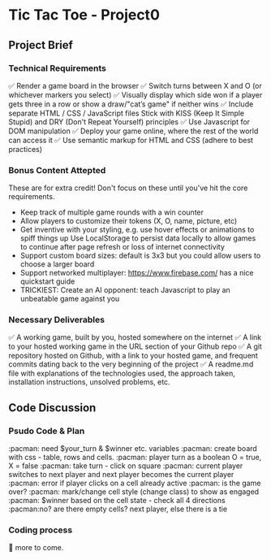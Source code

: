 # Tic Tac Toe - Project0

## Project Brief

### Technical Requirements

:white_check_mark: Render a game board in the browser
:white_check_mark: Switch turns between X and O (or whichever markers you select)
:white_check_mark: Visually display which side won if a player gets three in a row or show a draw/"cat’s game" if neither wins
:white_check_mark: Include separate HTML / CSS / JavaScript files
Stick with KISS (Keep It Simple Stupid) and DRY (Don't Repeat Yourself) principles
:white_check_mark: Use Javascript for DOM manipulation
:white_check_mark: Deploy your game online, where the rest of the world can access it
:white_check_mark: Use semantic markup for HTML and CSS (adhere to best practices)

### Bonus Content Attepted
These are for extra credit! Don't focus on these until you've hit the core requirements.

* Keep track of multiple game rounds with a win counter
* Allow players to customize their tokens (X, O, name, picture, etc)
* Get inventive with your styling, e.g. use hover effects or animations to spiff things up
Use LocalStorage to persist data locally to allow games to continue after page refresh or loss of internet connectivity
* Support custom board sizes: default is 3x3 but you could allow users to choose a larger board
* Support networked multiplayer: https://www.firebase.com/ has a nice quickstart guide
* TRICKIEST: Create an AI opponent: teach Javascript to play an unbeatable game against you

### Necessary Deliverables
:white_check_mark: A working game, built by you, hosted somewhere on the internet
:white_check_mark: A link to your hosted working game in the URL section of your Github repo
:white_check_mark: A git repository hosted on Github, with a link to your hosted game, and frequent commits dating back to the very beginning of the project
:white_check_mark: A readme.md file with explanations of the technologies used, the approach taken, installation instructions, unsolved problems, etc.

## Code Discussion

### Psudo Code & Plan

:pacman: need $your_turn & $winner etc. variables 
:pacman: create board with css - table, rows and cells. 
:pacman: player turn as a boolean O = true, X = false 
:pacman: take turn - click on square 
:pacman: current player switches to next player and next player becomes the current player 
:pacman: error if player clicks on a cell already active 
:pacman: is the game over? 
:pacman: mark/change cell style (change class) to show as engaged 
:pacman: $winner based on the cell state - check all 4 directions 
:pacman:no? are there empty cells? next player, else there is a tie 

### Coding process

:speech_balloon: more to come.
